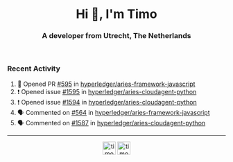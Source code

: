 <h1 align="center">Hi 👋, I'm Timo</h1>
<h3 align="center">A developer from Utrecht, The Netherlands</h3>
<br/>
<!-- https://github.com/rahuldkjain/github-profile-readme-generator --!>

<!--  <p align="left"><img src="https://github-readme-stats.vercel.app/api?username=timoglastra&show_icons=true&count_private=true&" alt="timoglastra" /></p> --!>

<!--
Github language stats
<p align="left"><img src="https://github-readme-stats.vercel.app/api/top-langs/?username=timoglastra&layout=compact" alt="timoglastra" /><p>
-->

<!-- Codestats language stats -->
<!-- <p align="left"><img src="https://codestats-readme.vercel.app/api/top-langs/?username=timoglastra&layout=compact&language_count=12" alt="timoglastra" /><p>    --!>
  
<h3>Recent Activity</h3>

<!--START_SECTION:activity-->
1. 💪 Opened PR [#595](https://github.com/hyperledger/aries-framework-javascript/pull/595) in [hyperledger/aries-framework-javascript](https://github.com/hyperledger/aries-framework-javascript)
2. ❗️ Opened issue [#1595](https://github.com/hyperledger/aries-cloudagent-python/issues/1595) in [hyperledger/aries-cloudagent-python](https://github.com/hyperledger/aries-cloudagent-python)
3. ❗️ Opened issue [#1594](https://github.com/hyperledger/aries-cloudagent-python/issues/1594) in [hyperledger/aries-cloudagent-python](https://github.com/hyperledger/aries-cloudagent-python)
4. 🗣 Commented on [#564](https://github.com/hyperledger/aries-framework-javascript/issues/564) in [hyperledger/aries-framework-javascript](https://github.com/hyperledger/aries-framework-javascript)
5. 🗣 Commented on [#1587](https://github.com/hyperledger/aries-cloudagent-python/issues/1587) in [hyperledger/aries-cloudagent-python](https://github.com/hyperledger/aries-cloudagent-python)
<!--END_SECTION:activity-->

---

<p align="center">
<a href="https://twitter.com/timoglastra" target="blank"><img align="center" src="https://cdn.jsdelivr.net/npm/simple-icons@3.0.1/icons/twitter.svg" alt="timoglastra" height="30" width="30" /></a>
<a href="https://linkedin.com/in/timoglastra" target="blank"><img align="center" src="https://cdn.jsdelivr.net/npm/simple-icons@3.0.1/icons/linkedin.svg" alt="timoglastra" height="30" width="30" /></a>
</p>




